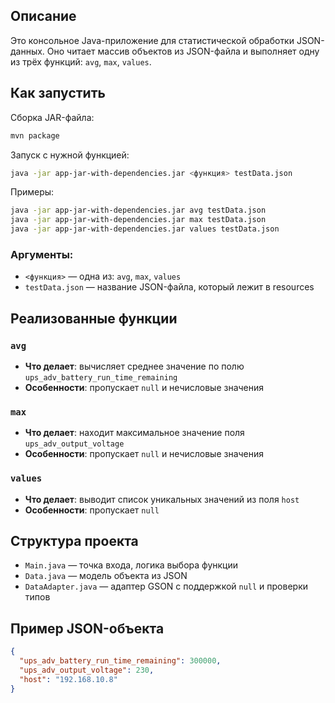 ## Описание

Это консольное Java-приложение для статистической обработки JSON-данных. Оно читает массив объектов из JSON-файла и выполняет одну из трёх функций: `avg`, `max`, `values`.

## Как запустить

Сборка JAR-файла:

```bash
mvn package
````

Запуск с нужной функцией:

```bash
java -jar app-jar-with-dependencies.jar <функция> testData.json
```

Примеры:

```bash
java -jar app-jar-with-dependencies.jar avg testData.json
java -jar app-jar-with-dependencies.jar max testData.json
java -jar app-jar-with-dependencies.jar values testData.json
```

### Аргументы:

* `<функция>` — одна из: `avg`, `max`, `values`
* `testData.json` — название JSON-файла, который лежит в resources

## Реализованные функции

### `avg`

* **Что делает**: вычисляет среднее значение по полю `ups_adv_battery_run_time_remaining`
* **Особенности**: пропускает `null` и нечисловые значения

### `max`

* **Что делает**: находит максимальное значение поля `ups_adv_output_voltage`
* **Особенности**: пропускает `null` и нечисловые значения

### `values`

* **Что делает**: выводит список уникальных значений из поля `host`
* **Особенности**: пропускает `null`

## Структура проекта

* `Main.java` — точка входа, логика выбора функции
* `Data.java` — модель объекта из JSON
* `DataAdapter.java` — адаптер GSON с поддержкой `null` и проверки типов

## Пример JSON-объекта

```json
{
  "ups_adv_battery_run_time_remaining": 300000,
  "ups_adv_output_voltage": 230,
  "host": "192.168.10.8"
}
```
